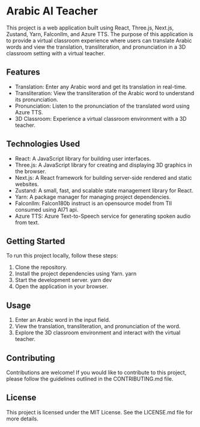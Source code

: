 # Arabic AI Teacher

This project is a web application built using React, Three.js, Next.js, Zustand, Yarn, Falconllm, and Azure TTS. The purpose of this application is to provide a virtual classroom experience where users can translate Arabic words and view the translation, transliteration, and pronunciation in a 3D classroom setting with a virtual teacher.

## Features

- Translation: Enter any Arabic word and get its translation in real-time.
- Transliteration: View the transliteration of the Arabic word to understand its pronunciation.
- Pronunciation: Listen to the pronunciation of the translated word using Azure TTS.
- 3D Classroom: Experience a virtual classroom environment with a 3D teacher.

## Technologies Used

- React: A JavaScript library for building user interfaces.
- Three.js: A JavaScript library for creating and displaying 3D graphics in the browser.
- Next.js: A React framework for building server-side rendered and static websites.
- Zustand: A small, fast, and scalable state management library for React.
- Yarn: A package manager for managing project dependencies.
- Falconllm: Falcon180b instruct is an opensource model from TII consumed using AI71 api.
- Azure TTS: Azure Text-to-Speech service for generating spoken audio from text.

## Getting Started

To run this project locally, follow these steps:

1. Clone the repository.
2. Install the project dependencies using Yarn. yarn
3. Start the development server. yarn dev
4. Open the application in your browser.

## Usage

1. Enter an Arabic word in the input field.
2. View the translation, transliteration, and pronunciation of the word.
3. Explore the 3D classroom environment and interact with the virtual teacher.

## Contributing

Contributions are welcome! If you would like to contribute to this project, please follow the guidelines outlined in the CONTRIBUTING.md file.

## License

This project is licensed under the MIT License. See the LICENSE.md file for more details.
